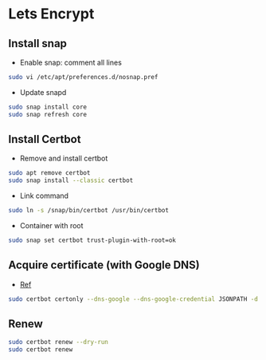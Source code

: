 # Lets Encrypt

## Install snap
- Enable snap: comment all lines
```bash
sudo vi /etc/apt/preferences.d/nosnap.pref
```

- Update snapd
```bash
sudo snap install core
sudo snap refresh core
```

## Install Certbot
- Remove and install certbot
```bash
sudo apt remove certbot
sudo snap install --classic certbot
```

- Link command
```bash
sudo ln -s /snap/bin/certbot /usr/bin/certbot
```

- Container with root
```bash
sudo snap set certbot trust-plugin-with-root=ok
```

## Acquire certificate (with Google DNS)

- [Ref](https://certbot-dns-google.readthedocs.io/en/stable/)
```bash
sudo certbot certonly --dns-google --dns-google-credential JSONPATH -d *.domain.com -d domain.com
```

## Renew

```bash
sudo certbot renew --dry-run
sudo certbot renew
```
